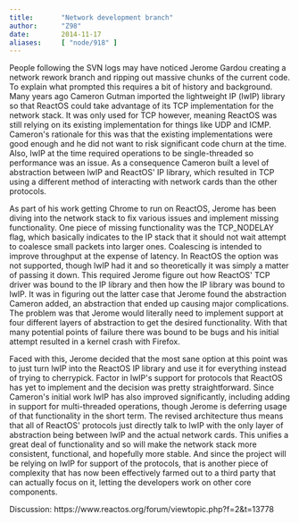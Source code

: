 ```yaml
---
title:       "Network development branch"
author:      "Z98"
date:        2014-11-17
aliases:     [ "node/918" ]
---
```


<div>
	<p>People following the SVN logs may have noticed Jerome Gardou creating a network rework branch and ripping out massive chunks of the current code. To explain what prompted this requires a bit of history and background. Many years ago Cameron Gutman imported the lightweight IP (lwIP) library so that ReactOS could take advantage of its TCP implementation for the network stack. It was only used for TCP however, meaning ReactOS was still relying on its existing implementation for things like UDP and ICMP. Cameron's rationale for this was that the existing implementations were good enough and he did not want to risk significant code churn at the time. Also, lwIP at the time required operations to be single-threaded so performance was an issue. As a consequence Cameron built a level of abstraction between lwIP and ReactOS' IP library, which resulted in TCP using a different method of interacting with network cards than the other protocols.</p>
	<p>As part of his work getting Chrome to run on ReactOS, Jerome has been diving into the network stack to fix various issues and implement missing functionality. One piece of missing functionality was the TCP_NODELAY flag, which basically indicates to the IP stack that it should not wait attempt to coalesce small packets into larger ones. Coalescing is intended to improve throughput at the expense of latency. In ReactOS the option was not supported, though lwIP had it and so theoretically it was simply a matter of passing it down. This required Jerome figure out how ReactOS' TCP driver was bound to the IP library and then how the IP library was bound to lwIP. It was in figuring out the latter case that Jerome found the abstraction Cameron added, an abstraction that ended up causing major complications. The problem was that Jerome would literally need to implement support at four different layers of abstraction to get the desired functionality. With that many potential points of failure there was bound to be bugs and his initial attempt resulted in a kernel crash with Firefox.</p>
	<p>Faced with this, Jerome decided that the most sane option at this point was to just turn lwIP into the ReactOS IP library and use it for everything instead of trying to cherrypick. Factor in lwIP's support for protocols that ReactOS has yet to implement and the decision was pretty straightforward. Since Cameron's initial work lwIP has also improved significantly, including adding in support for multi-threaded operations, though Jerome is deferring usage of that functionality in the short term. The revised architecture thus means that all of ReactOS' protocols just directly talk to lwIP with the only layer of abstraction being between lwIP and the actual network cards. This unifies a great deal of functionality and so will make the network stack more consistent, functional, and hopefully more stable. And since the project will be relying on lwIP for support of the protocols, that is another piece of complexity that has now been effectively farmed out to a third party that can actually focus on it, letting the developers work on other core components.</p>
	<p>Discussion: https://www.reactos.org/forum/viewtopic.php?f=2&amp;t=13778</p>
</div>
<p>&nbsp;</p>

